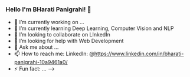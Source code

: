 ### Hello I'm BHarati Panigrahi! 👋

- 🔭 I’m currently working on ...
- 🌱 I’m currently learning Deep Learning, Computer Vision and NLP
- 👯 I’m looking to collaborate on LInkedIn
- 🤔 I’m looking for help with Web Development
- 💬 Ask me about ...
- 📫 How to reach me: LinkedIn: @https://www.linkedin.com/in/bharati-panigrahi-10a9461a0/
- ⚡ Fun fact: ...
-->
